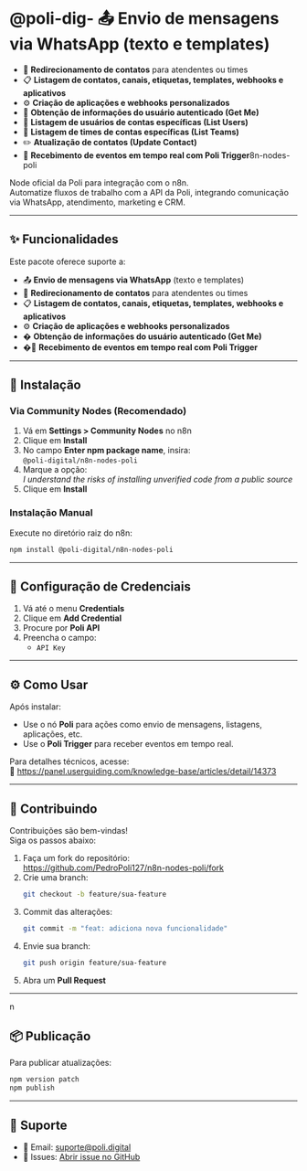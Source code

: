 # @poli-dig- 📤 **Envio de mensagens via WhatsApp** (texto e templates)  
- 🔁 **Redirecionamento de contatos** para atendentes ou times  
- 📋 **Listagem de contatos, canais, etiquetas, templates, webhooks e aplicativos**  
- ⚙️ **Criação de aplicações e webhooks personalizados**  
- 👤 **Obtenção de informações do usuário autenticado (Get Me)**
- 👥 **Listagem de usuários de contas específicas (List Users)**
- 🏢 **Listagem de times de contas específicas (List Teams)**
- ✏️ **Atualização de contatos (Update Contact)**
- 📡 **Recebimento de eventos em tempo real com Poli Trigger**8n-nodes-poli

Node oficial da Poli para integração com o n8n.  
Automatize fluxos de trabalho com a API da Poli, integrando comunicação via WhatsApp, atendimento, marketing e CRM.

---

## ✨ Funcionalidades

Este pacote oferece suporte a:

- 📤 **Envio de mensagens via WhatsApp** (texto e templates)  
- 🔁 **Redirecionamento de contatos** para atendentes ou times  
- 📋 **Listagem de contatos, canais, etiquetas, templates, webhooks e aplicativos**  
- ⚙️ **Criação de aplicações e webhooks personalizados**  
- � **Obtenção de informações do usuário autenticado (Get Me)**
- �📡 **Recebimento de eventos em tempo real com Poli Trigger**

---

## 🚀 Instalação

### Via Community Nodes (Recomendado)

1. Vá em **Settings > Community Nodes** no n8n  
2. Clique em **Install**  
3. No campo **Enter npm package name**, insira:  
   `@poli-digital/n8n-nodes-poli`  
4. Marque a opção:  
   *I understand the risks of installing unverified code from a public source*  
5. Clique em **Install**

### Instalação Manual

Execute no diretório raiz do n8n:

```bash
npm install @poli-digital/n8n-nodes-poli
```

---

## 🔐 Configuração de Credenciais

1. Vá até o menu **Credentials**  
2. Clique em **Add Credential**  
3. Procure por **Poli API**  
4. Preencha o campo:  
   - `API Key`

---

## ⚙️ Como Usar

Após instalar:

- Use o nó **Poli** para ações como envio de mensagens, listagens, aplicações, etc.  
- Use o **Poli Trigger** para receber eventos em tempo real.

Para detalhes técnicos, acesse:  
🔗 https://panel.userguiding.com/knowledge-base/articles/detail/14373

---

## 🤝 Contribuindo

Contribuições são bem-vindas!  
Siga os passos abaixo:

1. Faça um fork do repositório:  
   https://github.com/PedroPoli127/n8n-nodes-poli/fork  
2. Crie uma branch:  
   ```bash
   git checkout -b feature/sua-feature
   ```  
3. Commit das alterações:  
   ```bash
   git commit -m "feat: adiciona nova funcionalidade"
   ```  
4. Envie sua branch:  
   ```bash
   git push origin feature/sua-feature
   ```  
5. Abra um **Pull Request**

---
n
## 📦 Publicação

Para publicar atualizações:

```bash
npm version patch
npm publish
```



---

## 💬 Suporte

- 📧 Email: suporte@poli.digital  
- 🐛 Issues: [Abrir issue no GitHub](https://github.com/PedroPoli127/n8n-nodes-poli/issues)
